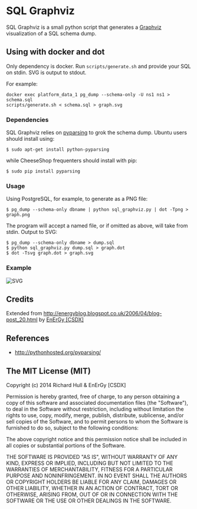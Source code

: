 # SQL Graphviz

SQL Graphviz is a small python script that generates a [Graphviz](http://www.graphviz.org/)
visualization of a SQL schema dump.

## Using with docker and dot

Only dependency is docker. Run `scripts/generate.sh` and provide your SQL on stdin. SVG is output to stdout.

For example:

```shell
docker exec platform_data_1 pg_dump --schema-only -U ns1 ns1 > schema.sql
scripts/generate.sh < schema.sql > graph.svg
```


### Dependencies

SQL Graphviz relies on [pyparsing](https://pypi.python.org/pypi/pyparsing/2.0.3) to grok
the schema dump. Ubuntu users should install using:

    $ sudo apt-get install python-pyparsing
    
while CheeseShop frequenters should install with pip:

    $ sudo pip install pyparsing

### Usage

Using PostgreSQL, for example, to generate as a PNG file:

    $ pg_dump --schema-only dbname | python sql_graphviz.py | dot -Tpng > graph.png

The program will accept a named file, or if omitted as above, will take from stdin.
Output to SVG:

    $ pg_dump --schema-only dbname > dump.sql
    $ python sql_graphviz.py dump.sql > graph.dot
    $ dot -Tsvg graph.dot > graph.svg

### Example

![SVG](https://rawgithub.com/rm-hull/sql_graphviz/master/example.svg)

## Credits

Extended from http://energyblog.blogspot.co.uk/2006/04/blog-post_20.html by [EnErGy [CSDX]](https://www.blogger.com/profile/09096585177254790874)

## References

* http://pythonhosted.org/pyparsing/

## The MIT License (MIT)

Copyright (c) 2014 Richard Hull & EnErGy [CSDX]

Permission is hereby granted, free of charge, to any person obtaining a copy
of this software and associated documentation files (the "Software"), to deal
in the Software without restriction, including without limitation the rights
to use, copy, modify, merge, publish, distribute, sublicense, and/or sell
copies of the Software, and to permit persons to whom the Software is
furnished to do so, subject to the following conditions:

The above copyright notice and this permission notice shall be included in all
copies or substantial portions of the Software.

THE SOFTWARE IS PROVIDED "AS IS", WITHOUT WARRANTY OF ANY KIND, EXPRESS OR
IMPLIED, INCLUDING BUT NOT LIMITED TO THE WARRANTIES OF MERCHANTABILITY,
FITNESS FOR A PARTICULAR PURPOSE AND NONINFRINGEMENT. IN NO EVENT SHALL THE
AUTHORS OR COPYRIGHT HOLDERS BE LIABLE FOR ANY CLAIM, DAMAGES OR OTHER
LIABILITY, WHETHER IN AN ACTION OF CONTRACT, TORT OR OTHERWISE, ARISING FROM,
OUT OF OR IN CONNECTION WITH THE SOFTWARE OR THE USE OR OTHER DEALINGS IN THE
SOFTWARE.
